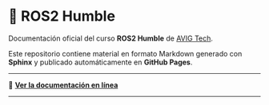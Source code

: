 # 📘 ROS2 Humble

Documentación oficial del curso **ROS2 Humble** de [AVIG Tech](https://github.com/AvigTech-Labs).

Este repositorio contiene material en formato Markdown generado con **Sphinx** y publicado automáticamente en **GitHub Pages**.

---

🚀 **[Ver la documentación en línea](https://avigtech-labs.github.io/ros-humble-smr/)**

---
